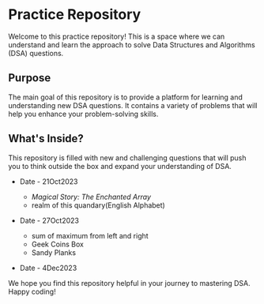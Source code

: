 # Practice Repository

Welcome to this practice repository! This is a space where we can understand and learn the approach to solve Data Structures and Algorithms (DSA) questions.

## Purpose

The main goal of this repository is to provide a platform for learning and understanding new DSA questions. It contains a variety of problems that will help you enhance your problem-solving skills.

## What's Inside?

This repository is filled with new and challenging questions that will push you to think outside the box and expand your understanding of DSA.

-  Date - 21Oct2023
    - _Magical Story: The Enchanted Array_
    - realm of this quandary(English Alphabet)

- Date - 27Oct2023
    - sum of maximum from left and right
    - Geek Coins Box
    - Sandy Planks

- Date - 4Dec2023

We hope you find this repository helpful in your journey to mastering DSA. Happy coding!
